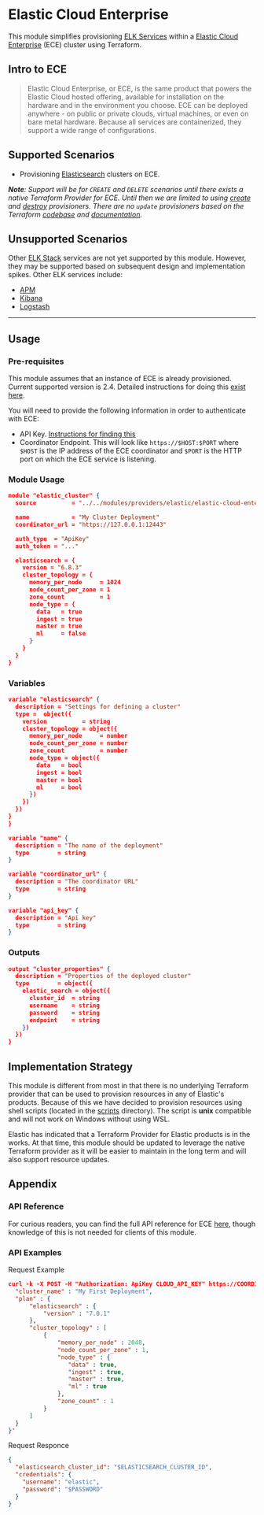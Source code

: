 # Elastic Cloud Enterprise

This module simplifies provisioning [ELK Services](https://www.elastic.co/what-is/elk-stack) within a [Elastic Cloud Enterprise](https://www.elastic.co/products/ece) (ECE) cluster using Terraform.

## Intro to ECE

> Elastic Cloud Enterprise, or ECE, is the same product that powers the Elastic Cloud hosted offering, available for installation on the hardware and in the environment you choose. ECE can be deployed anywhere - on public or private clouds, virtual machines, or even on bare metal hardware. Because all services are containerized, they support a wide range of configurations.

## Supported Scenarios

- Provisioning [Elasticsearch](https://www.elastic.co/products/elastic-stack) clusters on ECE.

***Note**: Support will be for `CREATE` and `DELETE` scenarios until there exists a native Terraform Provider for ECE. Until then we are limited to using [create](https://www.terraform.io/docs/provisioners/index.html#creation-time-provisioners) and [destroy](https://www.terraform.io/docs/provisioners/index.html#destroy-time-provisioners) provisioners. There are no `update` provisioners based on the Terraform [codebase](https://github.com/hashicorp/terraform/blob/f281eb2b447dc3e3f7847295ccede2ce2c54297c/configs/provisioner.go#L177-L181) and [documentation](https://www.terraform.io/docs/provisioners/index.html).*

## Unsupported Scenarios

Other [ELK Stack](https://www.elastic.co/what-is/elk-stack) services are not yet supported by this module. However, they may be supported based on subsequent design and implementation spikes. Other ELK services include:

- [APM](https://www.elastic.co/guide/en/apm/get-started/2.4/overview.html)
- [Kibana](https://www.elastic.co/guide/en/apm/get-started/2.4/overview.html)
- [Logstash](https://www.elastic.co/guide/en/logstash/2.4/index.html)

---

## Usage

### Pre-requisites

This module assumes that an instance of ECE is already provisioned. Current supported version is 2.4. Detailed instructions for doing this [exist here](https://www.elastic.co/guide/en/cloud-enterprise/2.4/ece-getting-started.html).

You will need to provide the following information in order to authenticate with ECE:

- API Key. [Instructions for finding this](https://www.elastic.co/guide/en/cloud-enterprise/current/ece-restful-api-authentication.html)
- Coordinator Endpoint. This will look like `https://$HOST:$PORT` where `$HOST` is the IP address of the ECE coordinator and `$PORT` is the HTTP port on which the ECE service is listening.

### Module Usage

``` json
module "elastic_cluster" {
  source          = "../../modules/providers/elastic/elastic-cloud-enterprise"

  name            = "My Cluster Deployment"
  coordinator_url = "https://127.0.0.1:12443"

  auth_type  = "ApiKey"
  auth_token = "..."

  elasticsearch = {
    version = "6.8.3"
    cluster_topology = {
      memory_per_node     = 1024
      node_count_per_zone = 1
      zone_count          = 1
      node_type = {
        data   = true
        ingest = true
        master = true
        ml     = false
      }
    }
  }
}
```

### Variables

``` json
variable "elasticsearch" {
  description = "Settings for defining a cluster"
  type =  object({
    version          = string
    cluster_topology = object({
      memory_per_node     = number
      node_count_per_zone = number
      zone_count          = number
      node_type = object({
        data   = bool
        ingest = bool
        master = bool
        ml     = bool
      })
    })
  })
}
}

variable "name" {
  description = "The name of the deployment"
  type        = string
}

variable "coordinator_url" {
  description = "The coordinator URL"
  type        = string
}

variable "api_key" {
  description = "Api key"
  type        = string
}
```

### Outputs

``` json
output "cluster_properties" {
  description = "Properties of the deployed cluster"
  type        = object({
    elastic_search = object({
      cluster_id  = string
      username    = string
      password    = string
      endpoint    = string
    })
  })
}
```

## Implementation Strategy

This module is different from most in that there is no underlying Terraform provider that can be used to provision resources in any of Elastic's products. Because of this we have decided to provision resources using shell scripts (located in the [scripts](./scripts) directory). The script is **unix** compatible and will not work on Windows without using WSL.

Elastic has indicated that a Terraform Provider for Elastic products is in the works. At that time, this module should be updated to leverage the native Terraform provider as it will be easier to maintain in the long term and will also support resource updates.

## Appendix

### API Reference

For curious readers, you can find the full API reference for ECE [here](https://www.elastic.co/guide/en/cloud-enterprise/2.4/ece-restful-api-examples-create-deployment.html), though knowledge of this is not needed for clients of this module.

### API Examples

Request Example

``` json
curl -k -X POST -H "Authorization: ApiKey CLOUD_API_KEY" https://COORDINATOR_HOST:12443/api/v1/clusters/elasticsearch -H 'content-type: application/json' -d '{
  "cluster_name" : "My First Deployment",
  "plan" : {
      "elasticsearch" : {
          "version" : "7.0.1"
      },
      "cluster_topology" : [
          {
              "memory_per_node" : 2048,
              "node_count_per_zone" : 1,
              "node_type" : {
                 "data" : true,
                 "ingest" : true,
                 "master" : true,
                 "ml" : true
              },
              "zone_count" : 1
          }
      ]
  }
}'
```

Request Responce

``` json
{
  "elasticsearch_cluster_id": "$ELASTICSEARCH_CLUSTER_ID",
  "credentials": {
    "username": "elastic",
    "password": "$PASSWORD"
  }
}

```
